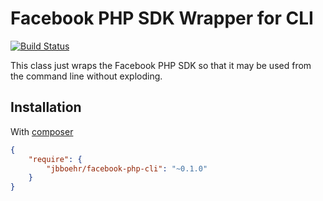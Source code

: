 # Facebook PHP SDK Wrapper for CLI 

[![Build Status](https://travis-ci.org/jbboehr/facebook-php-cli.png?branch=master)](https://travis-ci.org/jbboehr/facebook-php-cli)

This class just wraps the Facebook PHP SDK so that it may be used from
the command line without exploding.

## Installation

With [composer](http://getcomposer.org)

```json
{
    "require": {
        "jbboehr/facebook-php-cli": "~0.1.0"
    }
}
```
